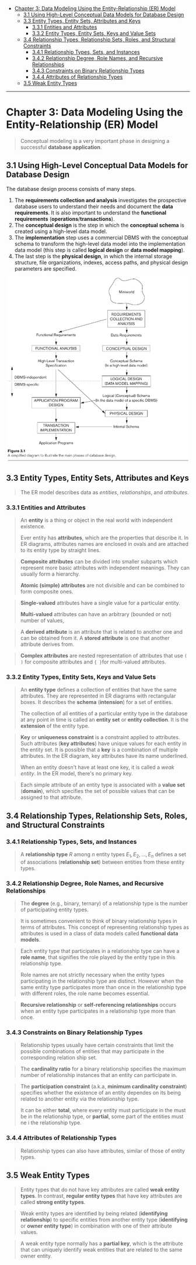 - [Chapter 3: Data Modeling Using the Entity-Relationship (ER) Model](#chapter-3-data-modeling-using-the-entity-relationship-er-model)
  - [3.1 Using High-Level Conceptual Data Models for Database Design](#31-using-high-level-conceptual-data-models-for-database-design)
  - [3.3 Entity Types, Entity Sets, Attributes and Keys](#33-entity-types-entity-sets-attributes-and-keys)
    - [3.3.1 Entities and Attributes](#331-entities-and-attributes)
    - [3.3.2 Entity Types, Entity Sets, Keys and Value Sets](#332-entity-types-entity-sets-keys-and-value-sets)
  - [3.4 Relationship Types, Relationship Sets, Roles, and Structural Constraints](#34-relationship-types-relationship-sets-roles-and-structural-constraints)
    - [3.4.1 Relationship Types, Sets, and Instances](#341-relationship-types-sets-and-instances)
    - [3.4.2 Relationship Degree, Role Names, and Recursive Relationships](#342-relationship-degree-role-names-and-recursive-relationships)
    - [3.4.3 Constraints on Binary Relationship Types](#343-constraints-on-binary-relationship-types)
    - [3.4.4 Attributes of Relationship Types](#344-attributes-of-relationship-types)
  - [3.5 Weak Entity Types](#35-weak-entity-types)


---
# Chapter 3: Data Modeling Using the Entity-Relationship (ER) Model


> Conceptual modeling is a very important phase in designing a successful **database application**.

## 3.1 Using High-Level Conceptual Data Models for Database Design

The database design process consists of many steps.

1. The **requirements collection and analysis** investigates the prospective database users to understand their needs and document the **data requirements**. It is also important to understand the **functional requirements** (**operations**/**transactions**).
2. The **conceptual design** is the step in which the **conceptual schema** is created using a high-level data model.
3. The **implementation** step uses a commercial DBMS with the conceptual schema to transform the high-level data model into the implementation data model (this step is called **logical design** or **data model mapping**).
4. The last step is the **physical design**, in which the internal storage structure, file organizations, indexes, access paths, and physical design parameters are specified.

![IMG](imgs/3-1.png)

## 3.3 Entity Types, Entity Sets, Attributes and Keys

> The ER model describes data as *entities*, *relationships*, and *attributes*.

### 3.3.1 Entities and Attributes

> An **entity** is a thing or object in the real world with independent existence.
> 
> Ever entity has **attributes**, which are the properties that describe it. In ER diagrams, attributes names are enclosed in ovals and are attached to its entity type by straight lines.

> **Composite attributes** can be divided into smaller subparts which represent more basic attributes with independent meanings. They can usually form a hierarchy.
> 
> **Atomic (simple) attributes** are not divisible and can be combined to form composite ones.

> **Single-valued** attributes have a single value for a particular entity.
> 
> **Multi-valued** attributes can have an arbitrary (bounded or not) number of values,

> A **derived attribute** is an attribute that is related to another one and can be obtained from it. A **stored attribute** is one that another attribute derives from.

> **Complex attributes** are nested representation of attributes that use `( )` for composite attributes and `{ }`for multi-valued attributes.

### 3.3.2 Entity Types, Entity Sets, Keys and Value Sets

> An **entity type** defines a collection of entities that have the same attributes. They are represented in ER diagrams with rectangular boxes. It describes the **schema** (**intension**) for a set of entities.
> 
> The collection of all entities of a particular entity type in the database at any point in time is called an **entity set** or **entity collection**. It is the **extension** of the entity type.

> **Key** or **uniqueness constraint** is a constraint applied to attributes. Such attributes (**key attributes**) have unique values for each entity in the entity set. It is possible that a **key** is a combination of multiple attributes. In the ER diagram, key attributes have its name underlined.
> 
> When an entity doesn't have at least one key, it is called a *weak entity*. In the ER model, there's no primary key.

> Each simple attribute of an entity type is associated with a **value set** (**domain**), which specifies the set of possible values that can be assigned to that attribute.

## 3.4 Relationship Types, Relationship Sets, Roles, and Structural Constraints

### 3.4.1 Relationship Types, Sets, and Instances

> A **relationship type** $R$ among $n$ entity types $E_1, E_2, \dots, E_n$ defines a set of associations (**relationship set**) between entities from these entity types.

### 3.4.2 Relationship Degree, Role Names, and Recursive Relationships

> The **degree** (e.g., binary, ternary) of a relationship type is the number of participating entity types. 

> It is sometimes convenient to think of binary relationship types in terms of attributes. This concept of representing relationship types as attributes is used in a class of data models called **functional data models**.

> Each entity type that participates in a relationship type can have a **role name**, that signifies the role played by the entity type in this relationship type.
>
> Role names are not strictly necessary when the entity types participating in the relationship type are distinct. However when the same entity type participates more than once in the relationship type with different roles, the role name becomes essential.

> **Recursive relationship** or **self-referencing relationships** occurs when an entity type participates in a relationship type more than once.

### 3.4.3 Constraints on Binary Relationship Types

> Relationship types usually have certain constraints that limit the possible combinations of entities that may participate in the corresponding relation ship set.

> The **cardinality ratio** for a binary relationship specifies the maximum number of relationship instances that an entity can participate in.

> The **participation constraint** (a.k.a, **minimum cardinality constraint**) specifies whether the existence of an entity dependes on its being related to another entity via the relationship type.
> 
> It can be either **total**, where every entity must participate in the must be in the relationship type, or **partial**, some part of the entities must ne i the relationship type.

### 3.4.4 Attributes of Relationship Types

> Relationship types can also have attributes, similar of those of entity types.

## 3.5 Weak Entity Types

> Entity types that do not have key attributes are called **weak entity types**. In contrast, **regular entity types** that have key attributes are called **strong entity types**.

> Weak entity types are identified by being related (**identifying relationship**) to specific entities from another entity type (**identifying** or **owner entity type**) in combination with one of their attribute values.

> A weak entity type normally has a **partial key**, which is the attribute that can uniquely identify weak entities that are related to the same owner entity. 